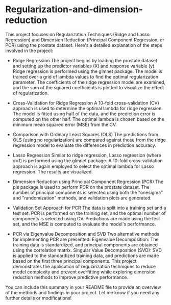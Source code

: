 # Regularization-and-dimension-reduction
This project focuses on Regularization Techniques (Ridge and Lasso Regression) and Dimension Reduction (Principal Component Regression, or PCR) using the prostate dataset. Here's a detailed explanation of the steps involved in the project:
* Ridge Regression
The project begins by loading the prostate dataset and setting up the predictor variables (X) and response variable (y).
Ridge regression is performed using the glmnet package. The model is trained over a grid of lambda values to find the optimal regularization parameter.
The coefficients of the ridge regression model are examined, and the sum of the squared coefficients is plotted to visualize the effect of regularization.

* Cross-Validation for Ridge Regression
A 10-fold cross-validation (CV) approach is used to determine the optimal lambda for ridge regression. The model is fitted using half of the data, and the prediction error is computed on the other half.
The optimal lambda is chosen based on the minimum mean squared error (MSE) from the CV.

* Comparison with Ordinary Least Squares (OLS)
The predictions from OLS (using no regularization) are compared against those from the ridge regression model to evaluate the differences in prediction accuracy.

* Lasso Regression
Similar to ridge regression, Lasso regression (where 𝛼=1) is performed using the glmnet package.
A 10-fold cross-validation approach is again employed to select the optimal lambda for Lasso regression. The results are visualized.

* Dimension Reduction using Principal Component Regression (PCR)
The pls package is used to perform PCR on the prostate dataset.
The number of principal components is selected using both the "onesigma" and "randomization" methods, and validation plots are generated.

* Validation Set Approach for PCR
The data is split into a training set and a test set. PCR is performed on the training set, and the optimal number of components is selected using CV.
Predictions are made using the test set, and the MSE is computed to evaluate the model's performance.

* PCR via Eigenvalue Decomposition and SVD
Two alternative methods for implementing PCR are presented:
Eigenvalue Decomposition: The training data is standardized, and principal components are obtained using the correlation matrix.
Singular Value Decomposition (SVD): SVD is applied to the standardized training data, and predictions are made based on the first three principal components.
This project demonstrates the application of regularization techniques to reduce model complexity and prevent overfitting while exploring dimension reduction methods to improve predictive performance.

You can include this summary in your README file to provide an overview of the methods and findings in your project. Let me know if you need any further details or modifications!
